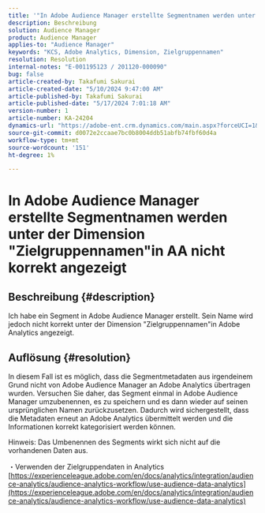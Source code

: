 ```yaml
---
title: '"In Adobe Audience Manager erstellte Segmentnamen werden unter der Dimension "Zielgruppennamen"in AA nicht korrekt angezeigt."'
description: Beschreibung
solution: Audience Manager
product: Audience Manager
applies-to: "Audience Manager"
keywords: "KCS, Adobe Analytics, Dimension, Zielgruppennamen"
resolution: Resolution
internal-notes: "E-001195123 / 201120-000090"
bug: false
article-created-by: Takafumi Sakurai
article-created-date: "5/10/2024 9:47:00 AM"
article-published-by: Takafumi Sakurai
article-published-date: "5/17/2024 7:01:18 AM"
version-number: 1
article-number: KA-24204
dynamics-url: "https://adobe-ent.crm.dynamics.com/main.aspx?forceUCI=1&pagetype=entityrecord&etn=knowledgearticle&id=d517423e-b20e-ef11-9f8a-6045bd02b206"
source-git-commit: d0072e2ccaae7bc0b8004ddb51abfb74fbf60d4a
workflow-type: tm+mt
source-wordcount: '151'
ht-degree: 1%

---
```


# In Adobe Audience Manager erstellte Segmentnamen werden unter der Dimension &quot;Zielgruppennamen&quot;in AA nicht korrekt angezeigt

## Beschreibung {#description}

Ich habe ein Segment in Adobe Audience Manager erstellt. Sein Name wird jedoch nicht korrekt unter der Dimension &quot;Zielgruppennamen&quot;in Adobe Analytics angezeigt.

## Auflösung {#resolution}


In diesem Fall ist es möglich, dass die Segmentmetadaten aus irgendeinem Grund nicht von Adobe Audience Manager an Adobe Analytics übertragen wurden. Versuchen Sie daher, das Segment einmal in Adobe Audience Manager umzubenennen, es zu speichern und es dann wieder auf seinen ursprünglichen Namen zurückzusetzen. Dadurch wird sichergestellt, dass die Metadaten erneut an Adobe Analytics übermittelt werden und die Informationen korrekt kategorisiert werden können.

Hinweis: Das Umbenennen des Segments wirkt sich nicht auf die vorhandenen Daten aus.

・Verwenden der Zielgruppendaten in Analytics
[https://experienceleague.adobe.com/en/docs/analytics/integration/audience-analytics/audience-analytics-workflow/use-audience-data-analytics](https://experienceleague.adobe.com/en/docs/analytics/integration/audience-analytics/audience-analytics-workflow/use-audience-data-analytics)
